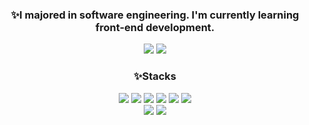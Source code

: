 <div align=center>
  <div>
    <h3>✨I majored in software engineering. I'm currently learning front-end development.</h3>
    <img src="https://github-readme-stats.vercel.app/api?username=dongrri22&show_icons=true&theme=radical" />
    <img src="https://github-readme-stats.vercel.app/api/top-langs/?username=dongrri22&layout=compact&theme=dark"/>
  </div>             
  <div>
    <h3>✨Stacks</h3>
    <img src="https://img.shields.io/badge/HTML5-E34F26?style=for-the-badge&logo=html5&logoColor=white" />
    <img src="https://img.shields.io/badge/CSS3-1572B6?style=for-the-badge&logo=Css3&logoColor=white" />
    <img src="https://img.shields.io/badge/JavaScript-F7DF1E?style=for-the-badge&logo=javascript&logoColor=black" /> 
    <img src="https://img.shields.io/badge/React-61DAFB?style=for-the-badge&logo=React&logoColor=white" />
    <img src="https://img.shields.io/badge/Redux-764ABC?style=for-the-badge&logo=Redux&logoColor=purple" />
    <img src="https://img.shields.io/badge/Typescript-3178C6?style=for-the-badge&amp;logo=Typescript&amp;logoColor=white"/>
    <br>
    <img src="https://img.shields.io/badge/React Native-61DAFB?style=for-the-badge&amp;logo=React&amp;logoColor=black">
    <img src="https://img.shields.io/badge/node.js-339933?style=for-the-badge&logo=Node.js&logoColor=white">
  </div>
</div>

<!--
**dongrri22/dongrri22** is a ✨ _special_ ✨ repository because its `README.md` (this file) appears on your GitHub profile.
-->
